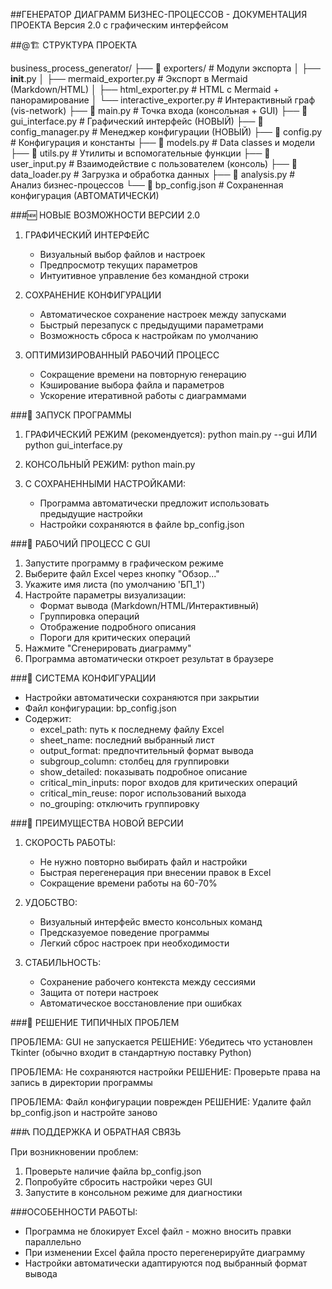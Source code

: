 ##ГЕНЕРАТОР ДИАГРАММ БИЗНЕС-ПРОЦЕССОВ - ДОКУМЕНТАЦИЯ ПРОЕКТА
Версия 2.0 с графическим интерфейсом

##@🏗️ СТРУКТУРА ПРОЕКТА

business_process_generator/
├── 📁 exporters/                    # Модули экспорта
│   ├── __init__.py
│   ├── mermaid_exporter.py         # Экспорт в Mermaid (Markdown/HTML)
│   ├── html_exporter.py            # HTML с Mermaid + панорамирование
│   └── interactive_exporter.py     # Интерактивный граф (vis-network)
├── 📄 main.py                      # Точка входа (консольная + GUI)
├── 📄 gui_interface.py             # Графический интерфейс (НОВЫЙ)
├── 📄 config_manager.py            # Менеджер конфигурации (НОВЫЙ)
├── 📄 config.py                    # Конфигурация и константы
├── 📄 models.py                    # Data classes и модели
├── 📄 utils.py                     # Утилиты и вспомогательные функции
├── 📄 user_input.py                # Взаимодействие с пользователем (консоль)
├── 📄 data_loader.py               # Загрузка и обработка данных
├── 📄 analysis.py                  # Анализ бизнес-процессов
└── 📄 bp_config.json               # Сохраненная конфигурация (АВТОМАТИЧЕСКИ)

###🆕 НОВЫЕ ВОЗМОЖНОСТИ ВЕРСИИ 2.0

1. ГРАФИЧЕСКИЙ ИНТЕРФЕЙС
   - Визуальный выбор файлов и настроек
   - Предпросмотр текущих параметров
   - Интуитивное управление без командной строки

2. СОХРАНЕНИЕ КОНФИГУРАЦИИ
   - Автоматическое сохранение настроек между запусками
   - Быстрый перезапуск с предыдущими параметрами
   - Возможность сброса к настройкам по умолчанию

3. ОПТИМИЗИРОВАННЫЙ РАБОЧИЙ ПРОЦЕСС
   - Сокращение времени на повторную генерацию
   - Кэширование выбора файла и параметров
   - Ускорение итеративной работы с диаграммами

###🎯 ЗАПУСК ПРОГРАММЫ

1. ГРАФИЧЕСКИЙ РЕЖИМ (рекомендуется):
   python main.py --gui
   ИЛИ
   python gui_interface.py

2. КОНСОЛЬНЫЙ РЕЖИМ:
   python main.py

3. С СОХРАНЕННЫМИ НАСТРОЙКАМИ:
   - Программа автоматически предложит использовать предыдущие настройки
   - Настройки сохраняются в файле bp_config.json

###🔧 РАБОЧИЙ ПРОЦЕСС С GUI

1. Запустите программу в графическом режиме
2. Выберите файл Excel через кнопку "Обзор..."
3. Укажите имя листа (по умолчанию 'БП_1')
4. Настройте параметры визуализации:
   - Формат вывода (Markdown/HTML/Интерактивный)
   - Группировка операций
   - Отображение подробного описания
   - Пороги для критических операций
5. Нажмите "Сгенерировать диаграмму"
6. Программа автоматически откроет результат в браузере

###💾 СИСТЕМА КОНФИГУРАЦИИ

- Настройки автоматически сохраняются при закрытии
- Файл конфигурации: bp_config.json
- Содержит:
  * excel_path: путь к последнему файлу Excel
  * sheet_name: последний выбранный лист
  * output_format: предпочтительный формат вывода
  * subgroup_column: столбец для группировки
  * show_detailed: показывать подробное описание
  * critical_min_inputs: порог входов для критических операций
  * critical_min_reuse: порог использований выхода
  * no_grouping: отключить группировку

###🔄 ПРЕИМУЩЕСТВА НОВОЙ ВЕРСИИ

1. СКОРОСТЬ РАБОТЫ:
   - Не нужно повторно выбирать файл и настройки
   - Быстрая перегенерация при внесении правок в Excel
   - Сокращение времени работы на 60-70%

2. УДОБСТВО:
   - Визуальный интерфейс вместо консольных команд
   - Предсказуемое поведение программы
   - Легкий сброс настроек при необходимости

3. СТАБИЛЬНОСТЬ:
   - Сохранение рабочего контекста между сессиями
   - Защита от потери настроек
   - Автоматическое восстановление при ошибках

###🐛 РЕШЕНИЕ ТИПИЧНЫХ ПРОБЛЕМ

ПРОБЛЕМА: GUI не запускается
РЕШЕНИЕ: Убедитесь что установлен Tkinter (обычно входит в стандартную поставку Python)

ПРОБЛЕМА: Не сохраняются настройки
РЕШЕНИЕ: Проверьте права на запись в директории программы

ПРОБЛЕМА: Файл конфигурации поврежден
РЕШЕНИЕ: Удалите файл bp_config.json и настройте заново

###📞 ПОДДЕРЖКА И ОБРАТНАЯ СВЯЗЬ

При возникновении проблем:
1. Проверьте наличие файла bp_config.json
2. Попробуйте сбросить настройки через GUI
3. Запустите в консольном режиме для диагностики

###ОСОБЕННОСТИ РАБОТЫ:
- Программа не блокирует Excel файл - можно вносить правки параллельно
- При изменении Excel файла просто перегенерируйте диаграмму
- Настройки автоматически адаптируются под выбранный формат вывода
